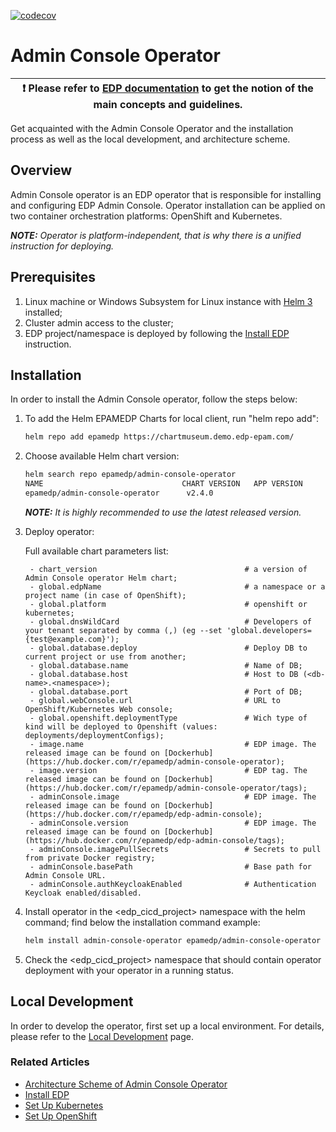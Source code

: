 [![codecov](https://codecov.io/gh/epam/edp-admin-console-operator/branch/master/graph/badge.svg?token=5EDGDQXLLA)](https://codecov.io/gh/epam/edp-admin-console-operator)

# Admin Console Operator

| :heavy_exclamation_mark: Please refer to [EDP documentation](https://epam.github.io/edp-install/) to get the notion of the main concepts and guidelines. |
| --- |

Get acquainted with the Admin Console Operator and the installation process as well as the local development, and architecture scheme.

## Overview

Admin Console operator is an EDP operator that is responsible for installing and configuring EDP Admin Console. Operator installation can be applied on two container orchestration platforms: OpenShift and Kubernetes.

_**NOTE:** Operator is platform-independent, that is why there is a unified instruction for deploying._

## Prerequisites

1. Linux machine or Windows Subsystem for Linux instance with [Helm 3](https://helm.sh/docs/intro/install/) installed;
2. Cluster admin access to the cluster;
3. EDP project/namespace is deployed by following the [Install EDP](https://epam.github.io/edp-install/operator-guide/install-edp/) instruction.

## Installation
In order to install the Admin Console operator, follow the steps below:

1. To add the Helm EPAMEDP Charts for local client, run "helm repo add":
     ```bash
     helm repo add epamedp https://chartmuseum.demo.edp-epam.com/
     ```
2. Choose available Helm chart version:
     ```bash
     helm search repo epamedp/admin-console-operator
     NAME                               CHART VERSION   APP VERSION     DESCRIPTION
     epamedp/admin-console-operator      v2.4.0                          Helm chart for Golang application/service deplo...
     ```

    _**NOTE:** It is highly recommended to use the latest released version._

3. Deploy operator:

   Full available chart parameters list:
   ```
    - chart_version                                 # a version of Admin Console operator Helm chart;
    - global.edpName                                # a namespace or a project name (in case of OpenShift);
    - global.platform                               # openshift or kubernetes;
    - global.dnsWildCard                            # Developers of your tenant separated by comma (,) (eg --set 'global.developers={test@example.com}');
    - global.database.deploy                        # Deploy DB to current project or use from another;
    - global.database.name                          # Name of DB;
    - global.database.host                          # Host to DB (<db-name>.<namespace>);
    - global.database.port                          # Port of DB;
    - global.webConsole.url                         # URL to OpenShift/Kubernetes Web console;
    - global.openshift.deploymentType               # Wich type of kind will be deployed to Openshift (values: deployments/deploymentConfigs);
    - image.name                                    # EDP image. The released image can be found on [Dockerhub](https://hub.docker.com/r/epamedp/admin-console-operator);
    - image.version                                 # EDP tag. The released image can be found on [Dockerhub](https://hub.docker.com/r/epamedp/admin-console-operator/tags);
    - adminConsole.image                            # EDP image. The released image can be found on [Dockerhub](https://hub.docker.com/r/epamedp/edp-admin-console);
    - adminConsole.version                          # EDP image. The released image can be found on [Dockerhub](https://hub.docker.com/r/epamedp/edp-admin-console/tags);
    - adminConsole.imagePullSecrets                 # Secrets to pull from private Docker registry;
    - adminConsole.basePath                         # Base path for Admin Console URL.
    - adminConsole.authKeycloakEnabled              # Authentication Keycloak enabled/disabled.
   ```

4. Install operator in the <edp_cicd_project> namespace with the helm command; find below the installation command example:
    ```bash
    helm install admin-console-operator epamedp/admin-console-operator --version <chart_version> --namespace <edp_cicd_project> --set name=admin-console-operator --set global.edpName=<edp_cicd_project> --set global.platform=<platform_type>
    ```
5. Check the <edp_cicd_project> namespace that should contain operator deployment with your operator in a running status.

## Local Development

In order to develop the operator, first set up a local environment. For details, please refer to the [Local Development](documentation/local_development.md) page.

### Related Articles

- [Architecture Scheme of Admin Console Operator](documentation/arch.md)
- [Install EDP](https://epam.github.io/edp-install/operator-guide/install-edp/)
- [Set Up Kubernetes](https://epam.github.io/edp-install/operator-guide/kubernetes-cluster-settings/)
- [Set Up OpenShift](https://epam.github.io/edp-install/operator-guide/openshift-cluster-settings/)

